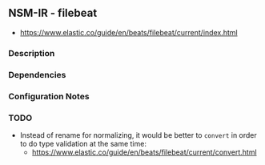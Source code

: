 ## NSM-IR - filebeat
- https://www.elastic.co/guide/en/beats/filebeat/current/index.html

### Description

### Dependencies

### Configuration Notes

### TODO
- Instead of rename for normalizing, it would be better to `convert` in order to do type validation at the same time:
    - https://www.elastic.co/guide/en/beats/filebeat/current/convert.html
